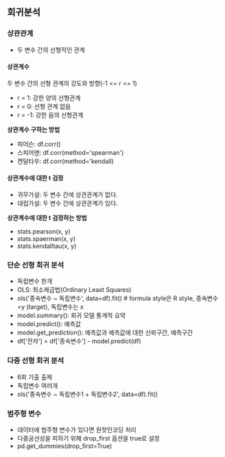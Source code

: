 ## 회귀분석

### 상관관계

- 두 변수 간의 선형적인 관계

#### 상관계수

두 변수 간의 선형 관계의 강도와 방향(-1 <= r <= 1)

- r = 1: 강한 양의 선형관계
- r = 0: 선형 관계 없음
- r = -1: 강한 음의 선형관계

**상관계수 구하는 방법**

- 피어슨: df.corr()
- 스피어맨: df.corr(method='spearman')
- 켄달타우: df.corr(method='kendall)

#### 상관계수에 대한 t 검정

- 귀무가설: 두 변수 간에 상관관계가 없다.
- 대립가설: 두 변수 간에 상관관계가 있다.

**상관계수에 대한 t 검정하는 방법**

- stats.pearson(x, y)
- stats.spaerman(x, y)
- stats.kendalltau(x, y)

### 단순 선형 회귀 분석

- 독립변수 한개
- OLS: 최소제곱법(Ordinary Least Squares)
- ols('종속변수 ~ 독립변수', data=df).fit() # formula style은 R style, 종속변수=y (target), 독립변수는 x
- model.summary(): 회귀 모델 통계적 요약
- model.predict(): 예측값
- model.get_prediction(): 예측값과 예측값에 대한 신뢰구간, 예측구간
- df['잔차'] = df['종속변수'] - model.predict(df)

### 다중 선형 회귀 분석

- 6회 기출 출제
- 독립변수 여러개
- ols('종속변수 ~ 독립변수1 + 독립변수2', data=df).fit()

### 범주형 변수

- 데이터에 범주형 변수가 있다면 원핫인코딩 처리
- 다중공선성을 피하기 위해 drop_first 옵션을 true로 설정
- pd.get_dummies(drop_first=True)
